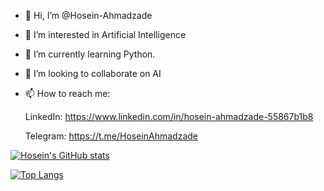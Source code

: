 - 👋 Hi, I’m @Hosein-Ahmadzade
- 👀 I’m interested in Artificial Intelligence
- 🌱 I’m currently learning Python.
- 💞️ I’m looking to collaborate on AI
- 📫 How to reach me:

  LinkedIn: https://www.linkedin.com/in/hosein-ahmadzade-55867b1b8
  
  Telegram: https://t.me/HoseinAhmadzade

[![Hosein's GitHub stats](https://github-readme-stats.vercel.app/api?username=Hosein-Ahmadzade&show_icons=true&theme=tokyonight&count_private=true&include_all_commits=true)](https://github.com/anuraghazra/github-readme-stats)

[![Top Langs](https://github-readme-stats.vercel.app/api/top-langs/?username=Hosein-Ahmadzade&theme=tokyonight)](https://github.com/anuraghazra/github-readme-stats)

<!---
Hosein-Ahmadzade/Hosein-Ahmadzade is a ✨ special ✨ repository because its `README.md` (this file) appears on your GitHub profile.
You can click the Preview link to take a look at your changes.
--->
